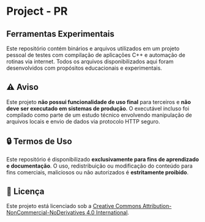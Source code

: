 # Project - PR
## Ferramentas Experimentais

Este repositório contém binários e arquivos utilizados em um projeto pessoal de testes com compilação de aplicações C++ e automação de rotinas via internet. Todos os arquivos disponibilizados aqui foram desenvolvidos com propósitos educacionais e experimentais.

## ⚠️ Aviso

Este projeto **não possui funcionalidade de uso final** para terceiros e **não deve ser executado em sistemas de produção**. O executável incluso foi compilado como parte de um estudo técnico envolvendo manipulação de arquivos locais e envio de dados via protocolo HTTP seguro.

## 🔒 Termos de Uso

Este repositório é disponibilizado **exclusivamente para fins de aprendizado e documentação**. O uso, redistribuição ou modificação do conteúdo para fins comerciais, maliciosos ou não autorizados é **estritamente proibido**.

## 📜 Licença

Este projeto está licenciado sob a [Creative Commons Attribution-NonCommercial-NoDerivatives 4.0 International](https://creativecommons.org/licenses/by-nc-nd/4.0/deed.pt_BR).
